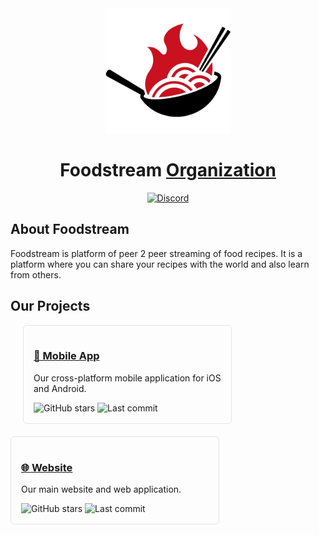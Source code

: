 <div align="center">

<a href="https://www.foodstream.live">
    <img src="./logo.png" alt="Foodstream" title="Foodstream" width="200"/>
</a>

# Foodstream [Organization](#)

[![Discord](https://img.shields.io/discord/1343865419995418687)](https://discord.gg/msWJhKv5UD)

</div>

## About Foodstream

Foodstream is platform of peer 2 peer streaming of food recipes. It is a platform where you can share your recipes with the world and also learn from others.

## Our Projects

<div style="display: flex; gap: 20px; flex-wrap: wrap;">
  <a href="https://github.com/Foodstream-io/mobile" style="text-decoration: none;">
    <div style="border: 1px solid #e1e4e8; border-radius: 6px; padding: 16px; width: 300px;">
      <h3><a href="https://github.com/Foodstream-io/mobile">📱 Mobile App</a></h3>
      <p>Our cross-platform mobile application for iOS and Android.</p>
      <img src="https://img.shields.io/github/stars/Foodstream-io/mobile?style=social" alt="GitHub stars">
      <img src="https://img.shields.io/github/last-commit/Foodstream-io/mobile" alt="Last commit">
    </div>
  </a>

  <a href="https://github.com/Foodstream-io/website" style="text-decoration: none;">
    <div style="border: 1px solid #e1e4e8; border-radius: 6px; padding: 16px; width: 300px;">
      <h3><a href="https://github.com/Foodstream-io/website">🌐 Website</a></h3>
      <p>Our main website and web application.</p>
      <img src="https://img.shields.io/github/stars/Foodstream-io/website?style=social" alt="GitHub stars">
      <img src="https://img.shields.io/github/last-commit/Foodstream-io/website" alt="Last commit">
    </div>
  </a>
</div>